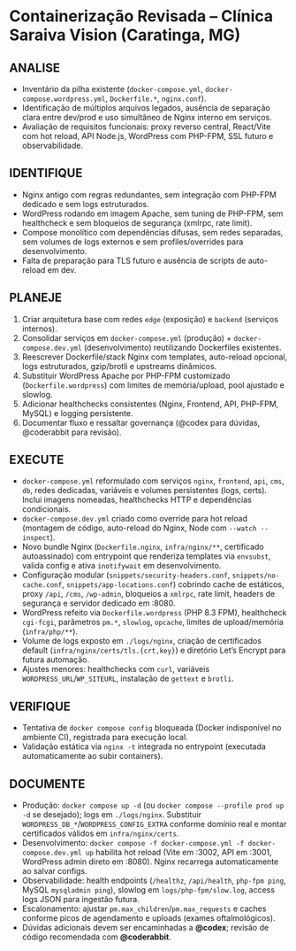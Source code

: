 # Containerização Revisada – Clínica Saraiva Vision (Caratinga, MG)

## ANALISE
- Inventário da pilha existente (`docker-compose.yml`, `docker-compose.wordpress.yml`, `Dockerfile.*`, `nginx.conf`).
- Identificação de múltiplos arquivos legados, ausência de separação clara entre dev/prod e uso simultâneo de Nginx interno em serviços.
- Avaliação de requisitos funcionais: proxy reverso central, React/Vite com hot reload, API Node.js, WordPress com PHP-FPM, SSL futuro e observabilidade.

## IDENTIFIQUE
- Nginx antigo com regras redundantes, sem integração com PHP-FPM dedicado e sem logs estruturados.
- WordPress rodando em imagem Apache, sem tuning de PHP-FPM, sem healthcheck e sem bloqueios de segurança (xmlrpc, rate limit).
- Compose monolítico com dependências difusas, sem redes separadas, sem volumes de logs externos e sem profiles/overrides para desenvolvimento.
- Falta de preparação para TLS futuro e ausência de scripts de auto-reload em dev.

## PLANEJE
1. Criar arquitetura base com redes `edge` (exposição) e `backend` (serviços internos).
2. Consolidar serviços em `docker-compose.yml` (produção) + `docker-compose.dev.yml` (desenvolvimento) reutilizando Dockerfiles existentes.
3. Reescrever Dockerfile/stack Nginx com templates, auto-reload opcional, logs estruturados, gzip/brotli e upstreams dinâmicos.
4. Substituir WordPress Apache por PHP-FPM customizado (`Dockerfile.wordpress`) com limites de memória/upload, pool ajustado e slowlog.
5. Adicionar healthchecks consistentes (Nginx, Frontend, API, PHP-FPM, MySQL) e logging persistente.
6. Documentar fluxo e ressaltar governança (@codex para dúvidas, @coderabbit para revisão).

## EXECUTE
- `docker-compose.yml` reformulado com serviços `nginx`, `frontend`, `api`, `cms`, `db`, redes dedicadas, variáveis e volumes persistentes (logs, certs). Inclui imagens nomeadas, healthchecks HTTP e dependências condicionais.
- `docker-compose.dev.yml` criado como override para hot reload (montagem de código, auto-reload do Nginx, Node com `--watch --inspect`).
- Novo bundle Nginx (`Dockerfile.nginx`, `infra/nginx/**`, certificado autoassinado) com entrypoint que renderiza templates via `envsubst`, valida config e ativa `inotifywait` em desenvolvimento.
- Configuração modular (`snippets/security-headers.conf`, `snippets/no-cache.conf`, `snippets/app-locations.conf`) cobrindo cache de estáticos, proxy `/api`, `/cms`, `/wp-admin`, bloqueios a `xmlrpc`, rate limit, headers de segurança e servidor dedicado em :8080.
- WordPress refeito via `Dockerfile.wordpress` (PHP 8.3 FPM), healthcheck `cgi-fcgi`, parâmetros `pm.*`, `slowlog`, `opcache`, limites de upload/memória (`infra/php/**`).
- Volume de logs exposto em `./logs/nginx`, criação de certificados default (`infra/nginx/certs/tls.{crt,key}`) e diretório Let’s Encrypt para futura automação.
- Ajustes menores: healthchecks com `curl`, variáveis `WORDPRESS_URL`/`WP_SITEURL`, instalação de `gettext` e `brotli`.

## VERIFIQUE
- Tentativa de `docker compose config` bloqueada (Docker indisponível no ambiente CI), registrada para execução local.
- Validação estática via `nginx -t` integrada no entrypoint (executada automaticamente ao subir containers).

## DOCUMENTE
- Produção: `docker compose up -d` (ou `docker compose --profile prod up -d` se desejado); logs em `./logs/nginx`. Substituir `WORDPRESS_DB_*`/`WORDPRESS_CONFIG_EXTRA` conforme domínio real e montar certificados válidos em `infra/nginx/certs`.
- Desenvolvimento: `docker compose -f docker-compose.yml -f docker-compose.dev.yml up` habilita hot reload (Vite em :3002, API em :3001, WordPress admin direto em :8080). Nginx recarrega automaticamente ao salvar configs.
- Observabilidade: health endpoints (`/healthz`, `/api/health`, `php-fpm ping`, MySQL `mysqladmin ping`), slowlog em `logs/php-fpm/slow.log`, access logs JSON para ingestão futura.
- Escalonamento: ajustar `pm.max_children`/`pm.max_requests` e caches conforme picos de agendamento e uploads (exames oftalmológicos).
- Dúvidas adicionais devem ser encaminhadas a **@codex**; revisão de código recomendada com **@coderabbit**.
